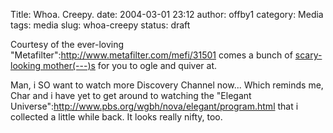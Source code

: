 Title: Whoa.  Creepy.
date: 2004-03-01 23:12
author: offby1
category: Media
tags: media
slug: whoa-creepy
status: draft

Courtesy of the ever-loving "Metafilter":http://www.metafilter.com/mefi/31501 comes a bunch of [scary-looking mother(\---)s](http://www.comp.utas.edu.au/students-nhm/baina/auv/fish/) for you to ogle and quiver at.

Man, i SO want to watch more Discovery Channel now\... Which reminds me, Char and i have yet to get around to watching the "Elegant Universe":http://www.pbs.org/wgbh/nova/elegant/program.html that i collected a little while back. It looks really nifty, too.
